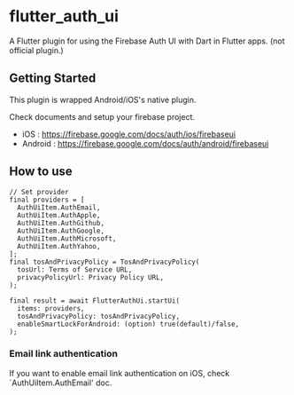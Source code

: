 # flutter_auth_ui

A Flutter plugin for using the Firebase Auth UI with Dart in Flutter apps.
(not official plugin.)

## Getting Started

This plugin is wrapped Android/iOS's native plugin.

Check documents and setup your firebase project.

* iOS : <https://firebase.google.com/docs/auth/ios/firebaseui>
* Android : <https://firebase.google.com/docs/auth/android/firebaseui>

## How to use

```
// Set provider
final providers = [
  AuthUiItem.AuthEmail,
  AuthUiItem.AuthApple,
  AuthUiItem.AuthGithub,
  AuthUiItem.AuthGoogle,
  AuthUiItem.AuthMicrosoft,
  AuthUiItem.AuthYahoo,
];
final tosAndPrivacyPolicy = TosAndPrivacyPolicy(
  tosUrl: Terms of Service URL,
  privacyPolicyUrl: Privacy Policy URL,
);

final result = await FlutterAuthUi.startUi(
  items: providers,
  tosAndPrivacyPolicy: tosAndPrivacyPolicy,
  enableSmartLockForAndroid: (option) true(default)/false,
);
```
### Email link authentication

If you want to enable email link authentication on iOS, check `AuthUiItem.AuthEmail' doc.

